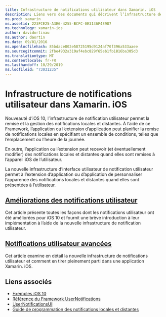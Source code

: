 ```yaml
---
title: Infrastructure de notifications utilisateur dans Xamarin. iOS
description: Liens vers des documents qui décrivent l’infrastructure de notifications utilisateur et comment l’utiliser pour envoyer et recevoir des notifications locales et distantes dans une application Xamarin. iOS.
ms.prod: xamarin
ms.assetid: 223FCE25-A3E6-4255-BCFC-0E3136F4E987
ms.technology: xamarin-ios
author: davidortinau
ms.author: daortin
ms.date: 09/01/2016
ms.openlocfilehash: 85bdace802e58725195d9124af70f396a533aaee
ms.sourcegitcommit: 2fbe4932a319af4ebc829f65eb1fb1816ba305d3
ms.translationtype: MT
ms.contentlocale: fr-FR
ms.lasthandoff: 10/29/2019
ms.locfileid: "73031235"
---
```

# <a name="user-notifications-framework-in-xamarinios"></a>Infrastructure de notifications utilisateur dans Xamarin. iOS

Nouveauté d’iOS 10, l’infrastructure de notification utilisateur permet la remise et la gestion des notifications locales et distantes. À l’aide de ce Framework, l’application ou l’extension d’application peut planifier la remise de notifications locales en spécifiant un ensemble de conditions, telles que l’emplacement ou l’heure de la journée.

En outre, l’application ou l’extension peut recevoir (et éventuellement modifier) des notifications locales et distantes quand elles sont remises à l’appareil iOS de l’utilisateur.

La nouvelle infrastructure d’interface utilisateur de notification utilisateur permet à l’extension d’application ou d’application de personnaliser l’apparence des notifications locales et distantes quand elles sont présentées à l’utilisateur.

## <a name="enhanced-user-notificationsiosplatformuser-notificationsenhanced-user-notificationsmd"></a>[Améliorations des notifications utilisateur](~/ios/platform/user-notifications/enhanced-user-notifications.md)

Cet article présente toutes les façons dont les notifications utilisateur ont été améliorées pour iOS 10 et fournit une brève introduction à leur implémentation à l’aide de la nouvelle infrastructure de notification utilisateur.

## <a name="advanced-user-notificationsiosplatformuser-notificationsadvanced-user-notificationsmd"></a>[Notifications utilisateur avancées](~/ios/platform/user-notifications/advanced-user-notifications.md)

Cet article examine en détail la nouvelle infrastructure de notifications utilisateur et comment en tirer pleinement parti dans une application Xamarin. iOS.

## <a name="related-links"></a>Liens associés

- [Exemples iOS 10](https://docs.microsoft.com/samples/browse/?products=xamarin&term=Xamarin.iOS+iOS10)
- [Référence du Framework UserNotifications](https://developer.apple.com/reference/usernotifications)
- [UserNotificationsUI](https://developer.apple.com/reference/usernotificationsui)
- [Guide de programmation des notifications locales et distantes](https://developer.apple.com/library/prerelease/content/documentation/NetworkingInternet/Conceptual/RemoteNotificationsPG/Chapters/Introduction.html)
